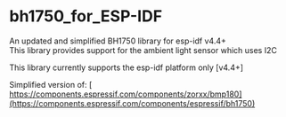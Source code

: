 # bh1750_for_ESP-IDF
An updated and simplified BH1750 library for esp-idf v4.4+ <br>
This library provides support for the ambient light sensor which uses I2C

This library currently supports the esp-idf platform only [v4.4+]

Simplified version of: [ https://components.espressif.com/components/zorxx/bmp180](https://components.espressif.com/components/espressif/bh1750)

